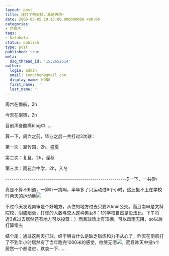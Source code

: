 ```yaml
---
layout: post
title: 连打了两天球，真是爽阿~
date: 2006-03-05 19:15:00.000000000 +08:00
categories:
- 非技术
tags:
- balabala
status: publish
type: post
published: true
meta:
  dsq_thread_id: '1532652614'
author:
  login: admin
  email: kongchen@gmail.com
  display_name: KONG
  first_name: ''
  last_name: ''
---
```

周六在南航，2h

今天在南审，2h

目前浑身酸痛blog中......

算一下，周六之前，毕业之后一共打过3次球：

第一次：翠竹园，2h，盛夏

第二次：复旦，2h，深秋

第三次：雨花台中学，2h，入冬

------------------------------------------------------------∑一下，一共6h

真是不算不知道，一算吓一跳啊，半年多了只运动过6个小时，这还抵不上在学校时两天的运动量![](assets/smile_sniff.gif)

不过今天发现南审是个好地方，从住的地方过去只要20min公交。而且南审是文科院校，阴盛阳衰，打球的人数与交大这种男女8：1的学校自然是没法比。下午将近3点过去居然还有地方可以投篮：）而且球场上有顶棚，可以风雨无阻，so以后打算常去

结个尾：通过这两天打球，终于明白什么是缺乏锻炼和力不从心了，昨天在南航打了不到半小时居然有了当年跑完1000米的感觉，欲哭无泪![](assets/smile_cry.gif)。而且昨天中投n个居然一个都没进，默哀一下......